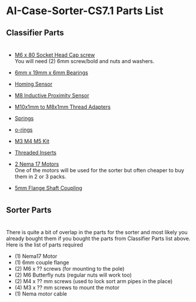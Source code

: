 # AI-Case-Sorter-CS7.1 Parts List

## Classifier Parts

# 



* [M6 x 80 Socket Head Cap screw](https://www.amazon.com/dp/B01N91YP3N)  
You will need (2) 6mm screw/bold and nuts and washers. 

* [6mm x 19mm x 6mm  Bearings](https://www.amazon.com/dp/B07FMV2ZHR)

* [Homing Sensor](https://www.amazon.com/gp/product/B07PCN6T6F)

* [M8 Inductive Proximity Sensor](https://www.amazon.com/gp/product/B081254GB2)

* [M10x1mm to M8x1mm Thread Adapters](https://www.amazon.com/dp/B0BMZV52BK)

* [Springs]()

* [o-rings]()

* [M3 M4 M5 Kit]()

* [Threaded Inserts]()

* [2 Nema 17 Motors]()   
One of the motors will be used for the sorter but often cheaper to buy them in 2 or 3 packs. 

* [5mm Flange Shaft Coupling](https://www.amazon.com/gp/product/B07L1FMBBC)


# 

## Sorter Parts

# 

There is quite a bit of overlap in the parts for the sorter and most likely you already bought them if you bought the parts from Classifier Parts list above. Here is the list of parts required

* (1) Nema17 Motor
* (1) 6mm couple flange
* (2) M6 x ?? screws (for mounting to the pole)
* (2) M6 Butterfly nuts (regular nuts will work too)
* (2) M4 x ?? mm screws (used to lock sort arm pipes in the place)
* (4) M3 x ?? mm screws to mount the motor
* (1) Nema motor cable

